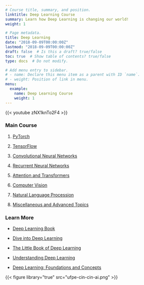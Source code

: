 ```yaml
---
# Course title, summary, and position.
linktitle: Deep Learning Course
summary: Learn how Deep Learning is changing our world!
weight: 1

# Page metadata.
title: Deep Learning
date: "2018-09-09T00:00:00Z"
lastmod: "2018-09-09T00:00:00Z"
draft: false  # Is this a draft? true/false
toc: true  # Show table of contents? true/false
type: docs  # Do not modify.

# Add menu entry to sidebar.
# - name: Declare this menu item as a parent with ID `name`.
# - weight: Position of link in menu.
menu:
  example:
    name: Deep Learning Course
    weight: 1
---
```


{{< youtube zNX1knTo2F4 >}}

### Main Course

1. [PyTorch](pytorch)

2. [TensorFlow](tensorflow)

3. [Convolutional Neural Networks](convolutional_neural_networks)

4. [Recurrent Neural Networks](recurrent_neural_networks)

5. [Attention and Transformers](attention_transformers)

6. [Computer Vision](computer_vision)

7. [Natural Language Procession](natural_language_processing)

8. [Miscellaneous and Advanced Topics](miscellaneous_and_advanced_topics)

### Learn More

* [Deep Learning Book](https://www.deeplearningbook.org)

* [Dive into Deep Learning](https://d2l.ai)

* [The Little Book of Deep Learning](https://fleuret.org/francois/lbdl.html)

* [Understanding Deep Learning](https://udlbook.github.io/udlbook/)

* [Deep Learning: Foundations and Concepts](https://www.bishopbook.com/)

{{< figure library="true" src="ufpe-cin-cin-ai.png" >}}
